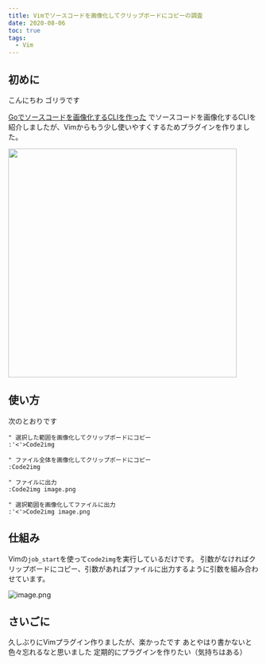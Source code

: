 ```yaml
---
title: Vimでソースコードを画像化してクリップボードにコピーの調査
date: 2020-08-06
toc: true
tags: 
  - Vim
---
```


## 初めに
こんにちわ
ゴリラです

[Goでソースコードを画像化するCLIを作った](https://qiita.com/gorilla0513/items/013aea9060bca1455137) でソースコードを画像化するCLIを紹介しましたが、Vimからもう少し使いやすくするためプラグインを作りました。

<a href="https://github.com/skanehira/code2img.vim"><img src="https://github-link-card.s3.ap-northeast-1.amazonaws.com/skanehira/code2img.vim.png" width="460px"></a>

## 使い方
次のとおりです

```vim
" 選択した範囲を画像化してクリップボードにコピー
:'<'>Code2img

" ファイル全体を画像化してクリップボードにコピー
:Code2img

" ファイルに出力
:Code2img image.png

" 選択範囲を画像化してファイルに出力
:'<'>Code2img image.png
```

## 仕組み
Vimの`job_start`を使って`code2img`を実行しているだけです。
引数がなければクリップボードにコピー、引数があればファイルに出力するように引数を組み合わせています。

![image.png](https://qiita-image-store.s3.ap-northeast-1.amazonaws.com/0/66178/32395da9-4f89-5baf-12e3-934d3fddd221.png)

## さいごに
久しぶりにVimプラグイン作りましたが、楽かったです
あとやはり書かないと色々忘れるなと思いました
定期的にプラグインを作りたい（気持ちはある）

